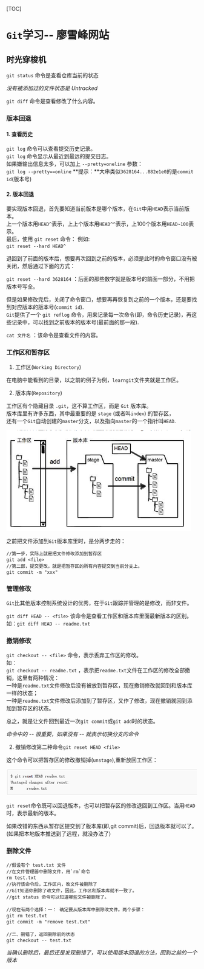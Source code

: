 [TOC]

# `Git`学习-- 廖雪峰网站

## 时光穿梭机

`git status` 命令是查看仓库当前的状态  

*没有被添加过的文件状态是 Untracked*

`git diff` 命令是查看修改了什么内容。

### 版本回退
#### 1. 查看历史

`git log` 命令可以查看提交历史记录。  
`git log` 命令显示从最近到最远的提交日志。  
如果嫌输出信息太多，可以加上 `--pretty=oneline` 参数：  
`git log --pretty==online` 
**提示：**大串类似`3628164...882e1e0`的是`commit id`(版本号)

#### 2. 版本回退

要实现版本回退，首先要知道当前版本是哪个版本，在`Git`中用`HEAD`表示当前版本。  
上一个版本用`HEAD^`表示，上上个版本用`HEAD^^`表示，上100个版本用`HEAD~100`表示。  
最后，使用 `git reset` 命令： 
例如:  
`git reset --hard HEAD^`

退回到了前面的版本后，想要再次回到之前的版本，必须是此时的命令窗口没有被关闭，然后通过下面的方式：

`git reset --hard 3628164` ：后面的那些数字就是版本号的前面一部分，不用把版本号写全。  

但是如果修改完后，关闭了命令窗口，想要再再恢复到之前的一个版本，还是要找到对应版本的版本号(`commit id`).  
`Git`提供了一个 `git reflog` 命令，用来记录每一次命令(即，命令历史记录)，再这些记录中，可以找到之前版本的版本号(最前面的那一段).

`cat 文件名` ：该命令是查看文件的内容。  

### 工作区和暂存区

1. 工作区(`Working Directory`)

在电脑中能看到的目录，以之前的例子为例，`learngit`文件夹就是工作区。  

2. 版本库(`Repository`)

工作区有个隐藏目录 `.git`，这不算工作区，而是 `Git` 版本库。  
版本库里有许多东西，其中最重要的是 `stage` (或者叫`index`) 的暂存区，  
还有一个`Git`自动创建的`master`分支，以及指向`master`的一个指针叫`HEAD`.

![工作区和暂存区](https://raw.githubusercontent.com/Onstar/Images/master/Git/工作区和暂存区.png)

之前把文件添加到`Git`版本库里时，是分两步走的：
```
//第一步，实际上就是把文件修改添加到暂存区
git add <file>
//第二部，提交更改，就是把暂存区的所有内容提交到当前分支上。
git commit -m "xxx"
```

### 管理修改

`Git`比其他版本控制系统设计的优秀，在于`Git`跟踪并管理的是修改，而非文件。  

`git diff HEAD -- <file>` 该命令是查看工作区和版本库里面最新版本的区别。  
如：`git diff HEAD -- readme.txt`  

### 撤销修改

`git checkout -- <file>` 命令，表示丢弃工作区的修改。  
如：   
`git checkout -- readme.txt` ，表示把`readme.txt`文件在工作区的修改全部撤销，这里有两种情况：  
一种是`readme.txt`文件修改后没有被放到暂存区，现在撤销修改就回到和版本库一样的状态；  
一种是`readme.txt`文件修改后添加到了暂存区，又作了修改，现在撤销就回到添加到暂存区的状态。  

总之，就是让文件回到最近一次`git commit`或`git add`时的状态。  

*命令中的 -- 很重要，如果没有 -- 就表示切换分支的命令*

2. 撤销修改第二种命令`git reset HEAD <file>`

这个命令可以把暂存区的修改撤销掉(`unstage`),重新放回工作区： 

![撤销修改的照片](https://raw.githubusercontent.com/Onstar/Images/master/Git/撤销修改.png)

`git reset`命令既可以回退版本，也可以把暂存区的修改退回到工作区。当用`HEAD`时，表示最新的版本。  

如果改错的东西从暂存区提交到了版本库(即,git commit)后，回退版本就可以了。(如果把本地版本推送到了远程，就没办法了)

### 删除文件

```
//假设有个 test.txt 文件
//在文件管理器中删除文件，用`rm`命令
rm test.txt
//执行该命令后，工作区内，改文件被删除了  
//Git知道你删除了改文件，因此，工作区和版本库就不一致了。  
//git status 命令可以知道哪些文件被删除了。  

//现在有两个选择：一： 确定要从版本库中删除改文件。两个步骤：
git rm test.txt
git commit -m "remove test.txt"

//二、删错了，返回删除前的状态
git checkout -- test.txt
```
*当确认删除后，最后还是发现删错了，可以使用版本回退的方法，回到之前的一个版本*  
